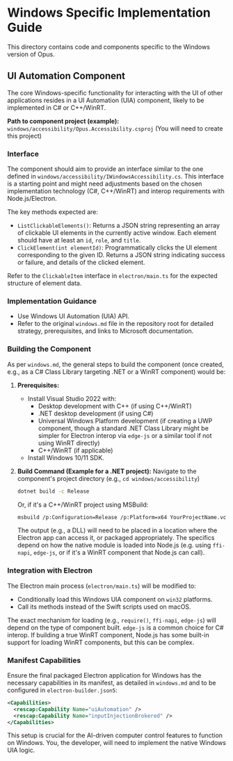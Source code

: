# Windows Specific Implementation Guide

This directory contains code and components specific to the Windows version of Opus.

## UI Automation Component

The core Windows-specific functionality for interacting with the UI of other applications resides in a UI Automation (UIA) component, likely to be implemented in C# or C++/WinRT.

**Path to component project (example):** `windows/accessibility/Opus.Accessibility.csproj` (You will need to create this project)

### Interface

The component should aim to provide an interface similar to the one defined in `windows/accessibility/IWindowsAccessibility.cs`. This interface is a starting point and might need adjustments based on the chosen implementation technology (C#, C++/WinRT) and interop requirements with Node.js/Electron.

The key methods expected are:
- `ListClickableElements()`: Returns a JSON string representing an array of clickable UI elements in the currently active window. Each element should have at least an `id`, `role`, and `title`.
- `ClickElement(int elementId)`: Programmatically clicks the UI element corresponding to the given ID. Returns a JSON string indicating success or failure, and details of the clicked element.

Refer to the `ClickableItem` interface in `electron/main.ts` for the expected structure of element data.

### Implementation Guidance

- Use Windows UI Automation (UIA) API.
- Refer to the original `windows.md` file in the repository root for detailed strategy, prerequisites, and links to Microsoft documentation.

### Building the Component

As per `windows.md`, the general steps to build the component (once created, e.g., as a C# Class Library targeting .NET or a WinRT component) would be:

1.  **Prerequisites:**
    *   Install Visual Studio 2022 with:
        *   Desktop development with C++ (if using C++/WinRT)
        *   .NET desktop development (if using C#)
        *   Universal Windows Platform development (if creating a UWP component, though a standard .NET Class Library might be simpler for Electron interop via `edge-js` or a similar tool if not using WinRT directly)
        *   C++/WinRT (if applicable)
    *   Install Windows 10/11 SDK.

2.  **Build Command (Example for a .NET project):**
    Navigate to the component's project directory (e.g., `cd windows/accessibility`)
    ```bash
    dotnet build -c Release
    ```
    Or, if it's a C++/WinRT project using MSBuild:
    ```bash
    msbuild /p:Configuration=Release /p:Platform=x64 YourProjectName.vcxproj
    ```
    The output (e.g., a DLL) will need to be placed in a location where the Electron app can access it, or packaged appropriately. The specifics depend on how the native module is loaded into Node.js (e.g. using `ffi-napi`, `edge-js`, or if it's a WinRT component that Node.js can call).

### Integration with Electron

The Electron main process (`electron/main.ts`) will be modified to:
- Conditionally load this Windows UIA component on `win32` platforms.
- Call its methods instead of the Swift scripts used on macOS.

The exact mechanism for loading (e.g., `require()`, `ffi-napi`, `edge-js`) will depend on the type of component built. `edge-js` is a common choice for C# interop. If building a true WinRT component, Node.js has some built-in support for loading WinRT components, but this can be complex.

### Manifest Capabilities
Ensure the final packaged Electron application for Windows has the necessary capabilities in its manifest, as detailed in `windows.md` and to be configured in `electron-builder.json5`:
```xml
<Capabilities>
  <rescap:Capability Name="uiAutomation" />
  <rescap:Capability Name="inputInjectionBrokered" />
</Capabilities>
```

This setup is crucial for the AI-driven computer control features to function on Windows. You, the developer, will need to implement the native Windows UIA logic.
